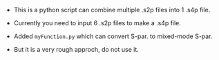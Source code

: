 - This is a python script can combine multiple .s2p files into 1 .s4p file.

- Currently you need to input 6 .s2p files to make a .s4p file.

- Added `myFunction.py` which can convert S-par. to mixed-mode S-par.
- But it is a very rough approch, do not use it.